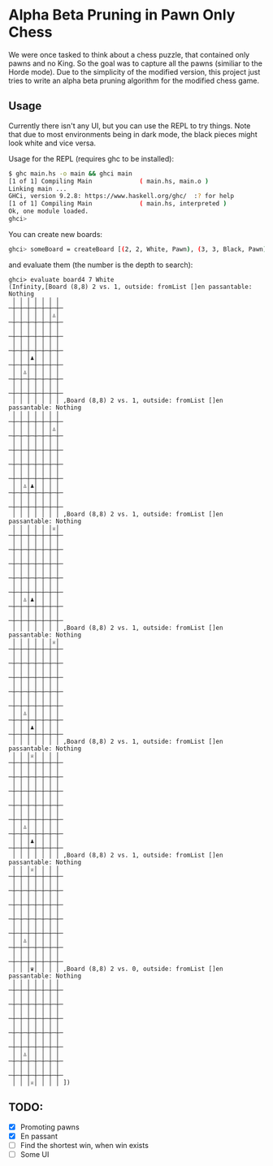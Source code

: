 # Alpha Beta Pruning in Pawn Only Chess

We were once tasked to think about a chess puzzle, that contained only pawns
and no King. So the goal was to capture all the pawns (similiar to the Horde
mode). Due to the simplicity of the modified version, this project just
tries to write an alpha beta pruning algorithm for the modified chess game.

## Usage

Currently there isn't any UI, but you can use the REPL to try things. Note
that due to most environments being in dark mode, the black pieces might look
white and vice versa.

Usage for the REPL (requires ghc to be installed):

```sh
$ ghc main.hs -o main && ghci main
[1 of 1] Compiling Main             ( main.hs, main.o )
Linking main ...
GHCi, version 9.2.8: https://www.haskell.org/ghc/  :? for help
[1 of 1] Compiling Main             ( main.hs, interpreted )
Ok, one module loaded.
ghci>
```

You can create new boards:

```sh
ghci> someBoard = createBoard [(2, 2, White, Pawn), (3, 3, Black, Pawn), (5, 5, White, Pawn), (6, 6, Black, Pawn)] Nothing
```

and evaluate them (the number is the depth to search):

```
ghci> evaluate board4 7 White
(Infinity,[Board (8,8) 2 vs. 1, outside: fromList []en passantable: Nothing
 │ │ │ │ │ │ │ 
─┼─┼─┼─┼─┼─┼─┼─
 │ │ │ │ │ │♙│ 
─┼─┼─┼─┼─┼─┼─┼─
 │ │ │ │ │ │ │ 
─┼─┼─┼─┼─┼─┼─┼─
 │ │ │ │ │ │ │ 
─┼─┼─┼─┼─┼─┼─┼─
 │ │ │♟│ │ │ │ 
─┼─┼─┼─┼─┼─┼─┼─
 │ │♙│ │ │ │ │ 
─┼─┼─┼─┼─┼─┼─┼─
 │ │ │ │ │ │ │ 
─┼─┼─┼─┼─┼─┼─┼─
 │ │ │ │ │ │ │ ,Board (8,8) 2 vs. 1, outside: fromList []en passantable: Nothing
 │ │ │ │ │ │ │ 
─┼─┼─┼─┼─┼─┼─┼─
 │ │ │ │ │ │♙│ 
─┼─┼─┼─┼─┼─┼─┼─
 │ │ │ │ │ │ │ 
─┼─┼─┼─┼─┼─┼─┼─
 │ │ │ │ │ │ │ 
─┼─┼─┼─┼─┼─┼─┼─
 │ │ │ │ │ │ │ 
─┼─┼─┼─┼─┼─┼─┼─
 │ │♙│♟│ │ │ │ 
─┼─┼─┼─┼─┼─┼─┼─
 │ │ │ │ │ │ │ 
─┼─┼─┼─┼─┼─┼─┼─
 │ │ │ │ │ │ │ ,Board (8,8) 2 vs. 1, outside: fromList []en passantable: Nothing
 │ │ │ │ │ │♕│ 
─┼─┼─┼─┼─┼─┼─┼─
 │ │ │ │ │ │ │ 
─┼─┼─┼─┼─┼─┼─┼─
 │ │ │ │ │ │ │ 
─┼─┼─┼─┼─┼─┼─┼─
 │ │ │ │ │ │ │ 
─┼─┼─┼─┼─┼─┼─┼─
 │ │ │ │ │ │ │ 
─┼─┼─┼─┼─┼─┼─┼─
 │ │♙│♟│ │ │ │ 
─┼─┼─┼─┼─┼─┼─┼─
 │ │ │ │ │ │ │ 
─┼─┼─┼─┼─┼─┼─┼─
 │ │ │ │ │ │ │ ,Board (8,8) 2 vs. 1, outside: fromList []en passantable: Nothing
 │ │ │ │ │ │♕│ 
─┼─┼─┼─┼─┼─┼─┼─
 │ │ │ │ │ │ │ 
─┼─┼─┼─┼─┼─┼─┼─
 │ │ │ │ │ │ │ 
─┼─┼─┼─┼─┼─┼─┼─
 │ │ │ │ │ │ │ 
─┼─┼─┼─┼─┼─┼─┼─
 │ │ │ │ │ │ │ 
─┼─┼─┼─┼─┼─┼─┼─
 │ │♙│ │ │ │ │ 
─┼─┼─┼─┼─┼─┼─┼─
 │ │ │♟│ │ │ │ 
─┼─┼─┼─┼─┼─┼─┼─
 │ │ │ │ │ │ │ ,Board (8,8) 2 vs. 1, outside: fromList []en passantable: Nothing
 │ │ │♕│ │ │ │ 
─┼─┼─┼─┼─┼─┼─┼─
 │ │ │ │ │ │ │ 
─┼─┼─┼─┼─┼─┼─┼─
 │ │ │ │ │ │ │ 
─┼─┼─┼─┼─┼─┼─┼─
 │ │ │ │ │ │ │ 
─┼─┼─┼─┼─┼─┼─┼─
 │ │ │ │ │ │ │ 
─┼─┼─┼─┼─┼─┼─┼─
 │ │♙│ │ │ │ │ 
─┼─┼─┼─┼─┼─┼─┼─
 │ │ │♟│ │ │ │ 
─┼─┼─┼─┼─┼─┼─┼─
 │ │ │ │ │ │ │ ,Board (8,8) 2 vs. 1, outside: fromList []en passantable: Nothing
 │ │ │♕│ │ │ │ 
─┼─┼─┼─┼─┼─┼─┼─
 │ │ │ │ │ │ │ 
─┼─┼─┼─┼─┼─┼─┼─
 │ │ │ │ │ │ │ 
─┼─┼─┼─┼─┼─┼─┼─
 │ │ │ │ │ │ │ 
─┼─┼─┼─┼─┼─┼─┼─
 │ │ │ │ │ │ │ 
─┼─┼─┼─┼─┼─┼─┼─
 │ │♙│ │ │ │ │ 
─┼─┼─┼─┼─┼─┼─┼─
 │ │ │ │ │ │ │ 
─┼─┼─┼─┼─┼─┼─┼─
 │ │ │♛│ │ │ │ ,Board (8,8) 2 vs. 0, outside: fromList []en passantable: Nothing
 │ │ │ │ │ │ │ 
─┼─┼─┼─┼─┼─┼─┼─
 │ │ │ │ │ │ │ 
─┼─┼─┼─┼─┼─┼─┼─
 │ │ │ │ │ │ │ 
─┼─┼─┼─┼─┼─┼─┼─
 │ │ │ │ │ │ │ 
─┼─┼─┼─┼─┼─┼─┼─
 │ │ │ │ │ │ │ 
─┼─┼─┼─┼─┼─┼─┼─
 │ │♙│ │ │ │ │ 
─┼─┼─┼─┼─┼─┼─┼─
 │ │ │ │ │ │ │ 
─┼─┼─┼─┼─┼─┼─┼─
 │ │ │♕│ │ │ │ ])
```

## TODO:

- [x] Promoting pawns
- [x] En passant
- [ ] Find the shortest win, when win exists
- [ ] Some UI
